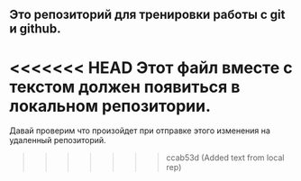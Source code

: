 ## Это репозиторий для тренировки работы с git и github.
<<<<<<< HEAD
Этот файл вместе с текстом должен появиться в локальном репозитории.
=======
Давай проверим что произойдет при отправке этого изменения на удаленный репозиторий.
>>>>>>> ccab53d (Added text from local rep)
